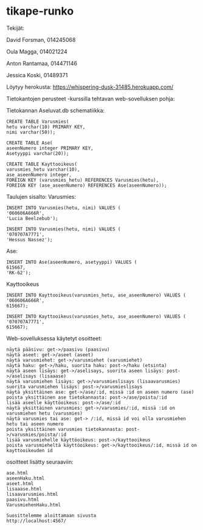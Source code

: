 # tikape-runko
Tekijät:

David Forsman, 014245068

Oula Magga, 014021224

Anton Rantamaa, 014471146

Jessica Koski, 01489371

Löytyy herokusta:
https://whispering-dusk-31485.herokuapp.com/

Tietokantojen perusteet -kurssilla tehtavan web-sovelluksen pohja:

Tietokannan Aseluvat.db schematiikka:

    CREATE TABLE Varusmies(
    hetu varchar(10) PRIMARY KEY,
    nimi varchar(50));

    CREATE TABLE Ase(
    aseenNumero integer PRIMARY KEY,
    Asetyyppi varchar(20));

    CREATE TABLE Kayttooikeus(
    varusmies_hetu varchar(10),
    ase_aseenNumero integer,
    FOREIGN KEY (varusmies_hetu) REFERENCES Varusmies(hetu),
    FOREIGN KEY (ase_aseenNumero) REFERENCES Ase(aseenNumero));

Taulujen sisalto:
  Varusmies:
  
    INSERT INTO Varusmies(hetu, nimi) VALUES (
    '060606A666R',
    'Lucia Beelzebub');

    INSERT INTO Varusmies(hetu, nimi) VALUES (
    '070707A7771',
    'Hessus Nassez');
  Ase:
  
    INSERT INTO Ase(aseenNumero, asetyyppi) VALUES (
    615667,
    'RK-62');
  Kayttooikeus
  
    INSERT INTO Kayttooikeus(varusmies_hetu, ase_aseenNumero) VALUES (
    '060606A666R',
    615667);

    INSERT INTO Kayttooikeus(varusmies_hetu, ase_aseenNumero) VALUES (
    '070707A7771',
    615667);

Web-sovelluksessa käytetyt osoitteet:

    näytä pääsivu: get->/paasivu (paasivu)
    näytä aseet: get->/aseet (aseet)
    näytä varusmiehet: get->/varusmiehet (varusmiehet)
    näytä haku: get->/haku, suorita haku: post->/haku (etsinta)
    näytä aseen lisäys: get->/aselisays, suorita aseen lisäys: post->/aselisays (lisaaase)
    näytä varusmiehen lisäys: get->/varusmieslisays (lisaavarusmies)
    suorita varusmiehen lisäys: post->/varusmieslisays
    näytä yksittäinen ase: get->/ase/:id, missä :id on aseen numero (ase)
    poista yksittäinen ase tietokannasta: post->/ase/poista/:id
    lisää aseelle käyttöoikeus: post->/ase/:id
    näytä yksittäinen varusmies: get->/varusmies/:id, missä :id on varusmiehen hetu (varusmies)
    näytä varusmies tai ase: get-> /:id, missä id voi olla varusmiehen hetu tai aseen numero    
    poista yksittäinen varusmies tietokannasta: post->/varusmies/poista/:id
    lisää varusmiehelle käyttöoikeus: post->/kayttooikeus
    poista varusmieheltä käyttöoikeus: get->/kayttooikeus/:id, missä id on kayttooikeuden id

osoitteet lisätty seuraaviin:

    ase.html
    aseenHaku.html
    aseet.html
    lisaaase.html
    lisaavarusmies.html
    paasivu.html
    VarusmiehenHaku.html

    Suosittelemme aloittamaan sivusta 
    http://localhost:4567/
